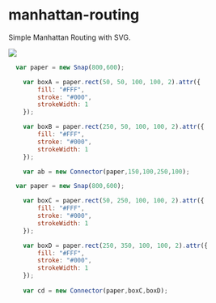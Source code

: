 manhattan-routing
=================

Simple Manhattan Routing with SVG.


![](http://netzzwerg.github.io/manhattan-routing/images/manhattan-routing-small.png)

```js
  var paper = new Snap(800,600);

	var boxA = paper.rect(50, 50, 100, 100, 2).attr({
		fill: "#FFF",
		stroke: "#000",
		strokeWidth: 1
	});

	var boxB = paper.rect(250, 50, 100, 100, 2).attr({
		fill: "#FFF",
		stroke: "#000",
		strokeWidth: 1
	});

	var ab = new Connector(paper,150,100,250,100);
```

```js
  var paper = new Snap(800,600);

	var boxC = paper.rect(50, 250, 100, 100, 2).attr({
		fill: "#FFF",
		stroke: "#000",
		strokeWidth: 1
	});

	var boxD = paper.rect(250, 350, 100, 100, 2).attr({
		fill: "#FFF",
		stroke: "#000",
		strokeWidth: 1
	});
	
	var cd = new Connector(paper,boxC,boxD);
```
